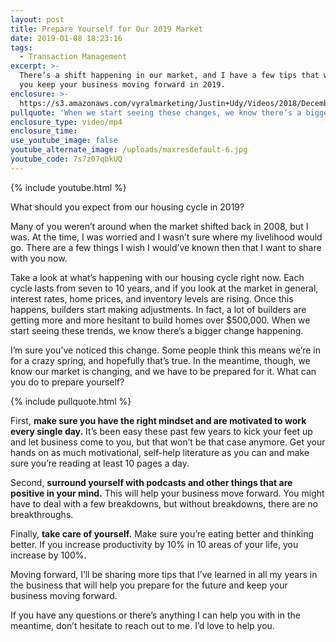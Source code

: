 ```yaml
---
layout: post
title: Prepare Yourself for Our 2019 Market
date: 2019-01-08 18:23:16
tags:
  - Transaction Management
excerpt: >-
  There’s a shift happening in our market, and I have a few tips that will help
  you keep your business moving forward in 2019.
enclosure: >-
  https://s3.amazonaws.com/vyralmarketing/Justin+Udy/Videos/2018/December/Salt+Lake+City+Real+Estate+Agent-+Prepare+Yourself+for+Our+2019+Market.mp4
pullquote: 'When we start seeing these changes, we know there’s a bigger change happening.'
enclosure_type: video/mp4
enclosure_time:
use_youtube_image: false
youtube_alternate_image: /uploads/maxresdefault-6.jpg
youtube_code: 7s7z07qbkUQ
---
```


{% include youtube.html %}

What should you expect from our housing cycle in 2019?

Many of you weren’t around when the market shifted back in 2008, but I was. At the time, I was worried and I wasn’t sure where my livelihood would go. There are a few things I wish I would’ve known then that I want to share with you now. &nbsp;

Take a look at what’s happening with our housing cycle right now. Each cycle lasts from seven to 10 years, and if you look at the market in general, interest rates, home prices, and inventory levels are rising. Once this happens, builders start making adjustments. In fact, a lot of builders are getting more and more hesitant to build homes over $500,000. When we start seeing these trends, we know there’s a bigger change happening.&nbsp;

I’m sure you’ve noticed this change. Some people think this means we’re in for a crazy spring, and hopefully that’s true. In the meantime, though, we know our market is changing, and we have to be prepared for it. What can you do to prepare yourself?

{% include pullquote.html %}

First, **make sure you have the right mindset and are motivated to work every single day.** It’s been easy these past few years to kick your feet up and let business come to you, but that won’t be that case anymore. Get your hands on as much motivational, self-help literature as you can and make sure you’re reading at least 10 pages a day.&nbsp;

Second, **surround yourself with podcasts and other things that are positive in your mind.** This will help your business move forward. You might have to deal with a few breakdowns, but without breakdowns, there are no breakthroughs.&nbsp;

Finally, **take care of yourself.** Make sure you’re eating better and thinking better. If you increase productivity by 10% in 10 areas of your life, you increase by 100%.&nbsp;

Moving forward, I’ll be sharing more tips that I’ve learned in all my years in the business that will help you prepare for the future and keep your business moving forward. &nbsp;

If you have any questions or there’s anything I can help you with in the meantime, don’t hesitate to reach out to me. I’d love to help you.